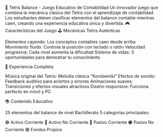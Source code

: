 🧩 Tetris Balance - Juego Educativo de Contabilidad
Un innovador juego que combina la mecánica clásica del Tetris con el aprendizaje de contabilidad. Los estudiantes deben clasificar elementos del balance contable mientras caen, creando una experiencia educativa única y divertida.
🎮 Características del Juego
🕹️ Mecánicas Tetris Auténticas

Elementos cayendo: Los conceptos contables caen desde arriba
Movimiento fluido: Controla la posición con teclado o ratón
Velocidad progresiva: Cada nivel aumenta la dificultad
Sistema de vidas: 3 oportunidades para demostrar tu conocimiento

🎵 Experiencia Completa

Música original del Tetris: Melodía clásica "Korobeiniki"
Efectos de sonido: Feedback auditivo para aciertos y errores
Animaciones suaves: Transiciones y efectos visuales atractivos
Diseño responsive: Funciona perfecto en móvil y PC

📚 Contenido Educativo

25 elementos del balance de nivel Bachillerato
5 categorías principales:

🟢 Activo Corriente
🔵 Activo No Corriente
🔴 Pasivo Corriente
🟠 Pasivo No Corriente
🟣 Fondos Propios

